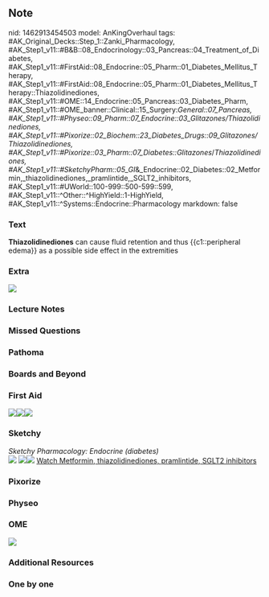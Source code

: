 ## Note
nid: 1462913454503
model: AnKingOverhaul
tags: #AK_Original_Decks::Step_1::Zanki_Pharmacology, #AK_Step1_v11::#B&B::08_Endocrinology::03_Pancreas::04_Treatment_of_Diabetes, #AK_Step1_v11::#FirstAid::08_Endocrine::05_Pharm::01_Diabetes_Mellitus_Therapy, #AK_Step1_v11::#FirstAid::08_Endocrine::05_Pharm::01_Diabetes_Mellitus_Therapy::Thiazolidinediones, #AK_Step1_v11::#OME::14_Endocrine::05_Pancreas::03_Diabetes_Pharm, #AK_Step1_v11::#OME_banner::Clinical::15_Surgery:_General::07_Pancreas, #AK_Step1_v11::#Physeo::09_Pharm::07_Endocrine::03_Glitazones/Thiazolidinediones, #AK_Step1_v11::#Pixorize::02_Biochem::23_Diabetes_Drugs::09_Glitazones/Thiazolidinediones, #AK_Step1_v11::#Pixorize::03_Pharm::07_Diabetes::Glitazones_/_Thiazolidinediones, #AK_Step1_v11::#SketchyPharm::05_GI_&_Endocrine::02_Diabetes::02_Metformin,_thiazolidinediones,_pramlintide,_SGLT2_inhibitors, #AK_Step1_v11::#UWorld::100-999::500-599::599, #AK_Step1_v11::^Other::^HighYield::1-HighYield, #AK_Step1_v11::^Systems::Endocrine::Pharmacology
markdown: false

### Text
<div>
  <b>Thiazolidinediones</b> can cause fluid retention and thus
  {{c1::peripheral edema}} as a possible side effect in the
  extremities
</div>

### Extra
<img src="paste-223548752789974.jpg">

### Lecture Notes


### Missed Questions


### Pathoma


### Boards and Beyond


### First Aid
<img src="paste-730582526984195.jpg"><img src=
"paste-726519487922179.jpg"><img src="paste-732279039066115.jpg">

### Sketchy
<div>
  <i>Sketchy Pharmacology: Endocrine (diabetes)</i>
</div><img src="paste-690111050153985.jpg" class="resizer">
<img src="paste-f8e04288f90b4fe9d96ddbedc6afd770624ff861.png"
class="resizer"><img src=
"paste-a2c8f3d9bb2746bd12388016e2203ace0a0c581d.png" class=
"resizer"> <a href=
"https://dashboard.sketchy.com/study/medical/courses/medical-pharmacology/units/medical-pharmacology-gi-endocrine/videos/medical-pharmacology-gi-and-endocrine-diabetes-metformin-thiazolidinediones-pramlintide-sglt2-inhibitors?utm_source=anki&utm_medium=partnership&utm_campaign=february_update&utm_content=medical">
Watch Metformin, thiazolidinediones, pramlintide, SGLT2
inhibitors</a>

### Pixorize


### Physeo


### OME
<div class="ome-widget">
  <a href=
  "https://onlinemeded.org/spa/surgery-general/pancreas/acquire?ref=anki">
  <img src="_OME_AnkiFlashcards_Lesson_6.png"></a>
</div>

### Additional Resources


### One by one

